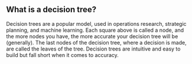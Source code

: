 ## What is a decision tree?

Decision trees are a popular model, used in operations research, strategic planning, and machine learning. Each square above is called a node, and the more nodes you have, the more accurate your decision tree will be (generally). The last nodes of the decision tree, where a decision is made, are called the leaves of the tree. Decision trees are intuitive and easy to build but fall short when it comes to accuracy.
